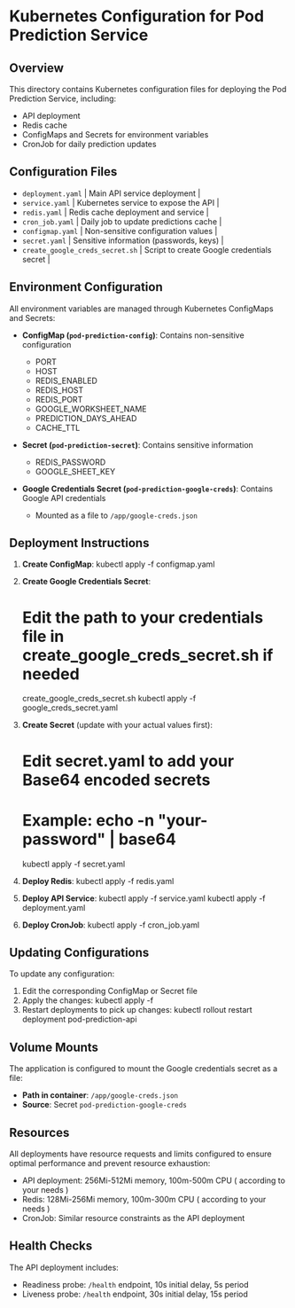# Kubernetes Configuration for Pod Prediction Service

## Overview

This directory contains Kubernetes configuration files for deploying the Pod Prediction Service, including:

- API deployment
- Redis cache
- ConfigMaps and Secrets for environment variables
- CronJob for daily prediction updates

## Configuration Files

- `deployment.yaml` | Main API service deployment |
- `service.yaml` | Kubernetes service to expose the API |
- `redis.yaml` | Redis cache deployment and service |
- `cron_job.yaml` | Daily job to update predictions cache |
- `configmap.yaml` | Non-sensitive configuration values |
- `secret.yaml` | Sensitive information (passwords, keys) |
- `create_google_creds_secret.sh` | Script to create Google credentials secret |

## Environment Configuration

All environment variables are managed through Kubernetes ConfigMaps and Secrets:

- **ConfigMap (`pod-prediction-config`)**: Contains non-sensitive configuration
  - PORT
  - HOST
  - REDIS_ENABLED
  - REDIS_HOST
  - REDIS_PORT
  - GOOGLE_WORKSHEET_NAME
  - PREDICTION_DAYS_AHEAD
  - CACHE_TTL

- **Secret (`pod-prediction-secret`)**: Contains sensitive information
  - REDIS_PASSWORD
  - GOOGLE_SHEET_KEY

- **Google Credentials Secret (`pod-prediction-google-creds`)**: Contains Google API credentials
  - Mounted as a file to `/app/google-creds.json`

## Deployment Instructions

1. **Create ConfigMap**:
   kubectl apply -f configmap.yaml

2. **Create Google Credentials Secret**:
   # Edit the path to your credentials file in create_google_creds_secret.sh if needed
   create_google_creds_secret.sh
   kubectl apply -f google_creds_secret.yaml

3. **Create Secret** (update with your actual values first):
   # Edit secret.yaml to add your Base64 encoded secrets
   # Example: echo -n "your-password" | base64
   kubectl apply -f secret.yaml

4. **Deploy Redis**:
   kubectl apply -f redis.yaml

5. **Deploy API Service**:
   kubectl apply -f service.yaml
   kubectl apply -f deployment.yaml

6. **Deploy CronJob**:
   kubectl apply -f cron_job.yaml

## Updating Configurations

To update any configuration:

1. Edit the corresponding ConfigMap or Secret file
2. Apply the changes:
   kubectl apply -f <updated-file>
3. Restart deployments to pick up changes:
   kubectl rollout restart deployment pod-prediction-api

## Volume Mounts

The application is configured to mount the Google credentials secret as a file:

- **Path in container**: `/app/google-creds.json`
- **Source**: Secret `pod-prediction-google-creds`

## Resources

All deployments have resource requests and limits configured to ensure optimal performance and prevent resource exhaustion:

- API deployment: 256Mi-512Mi memory, 100m-500m CPU ( according to your needs )
- Redis: 128Mi-256Mi memory, 100m-300m CPU ( according to your needs )
- CronJob: Similar resource constraints as the API deployment

## Health Checks

The API deployment includes:

- Readiness probe: `/health` endpoint, 10s initial delay, 5s period
- Liveness probe: `/health` endpoint, 30s initial delay, 15s period
